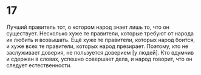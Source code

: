 # 17

Лучший правитель тот, о котором народ знает лишь то, что он существует. Несколько хуже те правители, которые требуют от народа их любить и возвышать. Ещё хуже те правители, которых народ боится, и хуже всех те правители, которых народ презирает. Поэтому, кто не заслуживает доверия, не пользуется доверием [у людей]. Кто вдумчив и сдержан в словах, успешно совершает дела, и народ говорит, что он следует естественности.